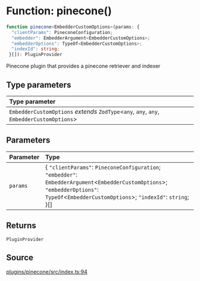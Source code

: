 # Function: pinecone()

```ts
function pinecone<EmbedderCustomOptions>(params: {
  "clientParams": PineconeConfiguration;
  "embedder": EmbedderArgument<EmbedderCustomOptions>;
  "embedderOptions": TypeOf<EmbedderCustomOptions>;
  "indexId": string;
 }[]): PluginProvider
```

Pinecone plugin that provides a pinecone retriever and indexer

## Type parameters

| Type parameter |
| :------ |
| `EmbedderCustomOptions` *extends* `ZodType`\<`any`, `any`, `any`, `EmbedderCustomOptions`\> |

## Parameters

| Parameter | Type |
| :------ | :------ |
| `params` | \{ `"clientParams"`: `PineconeConfiguration`; `"embedder"`: `EmbedderArgument`\<`EmbedderCustomOptions`\>; `"embedderOptions"`: `TypeOf`\<`EmbedderCustomOptions`\>; `"indexId"`: `string`; \}[] |

## Returns

`PluginProvider`

## Source

[plugins/pinecone/src/index.ts:94](https://github.com/firebase/genkit/blob/2b0be364306d92a8e7d13efc2da4fb04c1d21e29/js/plugins/pinecone/src/index.ts#L94)
